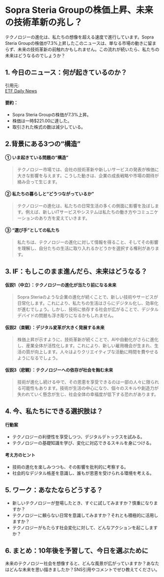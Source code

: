# Sopra Steria Groupの株価上昇、未来の技術革新の兆し？

テクノロジーの進化は、私たちの想像を超える速度で進行しています。Sopra Steria Groupの株価が7.3%上昇したこのニュースは、単なる市場の動きに留まらず、未来の技術革新の前触れかもしれません。この流れが続いたら、私たちの未来はどうなるのでしょうか？

## 1. 今日のニュース：何が起きているのか？
引用元:  
[ETF Daily News](https://www.etfdailynews.com/2025/06/05/sopra-steria-group-otcmktsspsaf-trading-up-7-3-whats-next/)

#### 要約：
- Sopra Steria Groupの株価が7.3%上昇。
- 株価は一時$221.00に達した。
- 取引された株式の数は減少している。

## 2.背景にある3つの“構造”

#### ① いま起きている問題の“構造”
> テクノロジー市場では、会社の技術革新や新しいサービスの発表が株価に大きな影響を与えます。こうした動きは、企業の成長戦略や市場の期待が絡み合って生じます。

#### ② 私たちの暮らしと“どうつながっているか”
> テクノロジーの進化は、私たちの日常生活の多くの側面に影響を及ぼします。例えば、新しいITサービスやシステムは私たちの働き方やコミュニケーションのあり方を変えていきます。

#### ③ “選び手”としての私たち
> 私たちは、テクノロジーの進化に対して情報を得ること、そしてその影響を理解し、自分たちの生活に取り入れるかどうかを選択する権利があります。

## 3. IF：もしこのまま進んだら、未来はどうなる？

#### 仮説1（中立）：テクノロジーの進化が当たり前になる未来  
> Sopra Steriaのような企業の進化が続くことで、新しい技術やサービスが日常化します。これにより、私たちの生活はさらにデジタル化し、効率化が進むでしょう。しかし、技術に依存する社会が広がることで、デジタルデバイドの問題も浮き彫りになるかもしれません。

#### 仮説2（楽観）：デジタル変革が大きく発展する未来  
> 株価上昇が示すように、技術革新が続くことで、AIや自動化がさらに進化し、産業全体が活性化します。これにより、新しい雇用機会が生まれ、生活の質が向上します。人々はよりクリエイティブな活動に時間を費やせるようになるでしょう。

#### 仮説3（悲観）：テクノロジーへの依存が社会を蝕む未来  
> 技術が進化し続ける中で、その恩恵を享受できるのは一部の人々に限られる可能性もあります。技術が生活の中心になり、個々のスキルや創造力が失われていく懸念が生じ、社会全体の幸福度が低下する恐れがあります。

## 4. 今、私たちにできる選択肢は？
#### 行動案
- テクノロジーの利便性を享受しつつ、デジタルデトックスを試みる。
- テクノロジーの基礎知識を学び、変化に対応できるスキルを身につける。

#### 考え方のヒント
- 技術の進化を楽しみつつも、その影響を批判的に考察する。
- 社会的なデジタル格差を意識し、誰もが恩恵を受けられる環境を考える。

## 5. ワーク：あなたならどうする？
- 新しいテクノロジーが登場したとき、すぐに試してみますか？慎重になりますか？
- テクノロジーに頼らない日常を意識してみますか？それとも積極的に活用しますか？
- テクノロジーがもたらす社会変化に対して、どんなアクションを起こしますか？

## 6. まとめ：10年後を予習して、今日を選ぶために
未来のテクノロジー社会を想像すると、どんな風景が広がっていますか？あなたはどんな未来を思い描きましたか？SNS引用やコメントでぜひ教えてください。